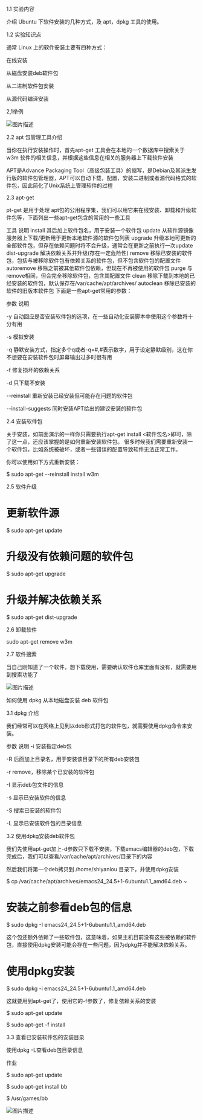 1.1 实验内容

介绍 Ubuntu 下软件安装的几种方式，及 apt，dpkg 工具的使用。

1.2 实验知识点

通常 Linux 上的软件安装主要有四种方式：

在线安装

从磁盘安装deb软件包

从二进制软件包安装

从源代码编译安装

2,1举例

![图片描述](https://dn-simplecloud.shiyanlou.com/courses/uid1080365-20190621-1561114879472)

2.2 apt 包管理工具介绍

当你在执行安装操作时，首先apt-get 工具会在本地的一个数据库中搜索关于 w3m 软件的相关信息，并根据这些信息在相关的服务器上下载软件安装

APT是Advance Packaging Tool（高级包装工具）的缩写，是Debian及其派生发行版的软件包管理器，APT可以自动下载，配置，安装二进制或者源代码格式的软件包，因此简化了Unix系统上管理软件的过程


2.3 apt-get

pt-get 是用于处理 apt包的公用程序集，我们可以用它来在线安装、卸载和升级软件包等，下面列出一些apt-get包含的常用的一些工具

工具	说明
install	其后加上软件包名，用于安装一个软件包
update	从软件源镜像服务器上下载/更新用于更新本地软件源的软件包列表
upgrade	升级本地可更新的全部软件包，但存在依赖问题时将不会升级，通常会在更新之前执行一次update
dist-upgrade	解决依赖关系并升级(存在一定危险性)
remove	移除已安装的软件包，包括与被移除软件包有依赖关系的软件包，但不包含软件包的配置文件
autoremove	移除之前被其他软件包依赖，但现在不再被使用的软件包
purge	与remove相同，但会完全移除软件包，包含其配置文件
clean	移除下载到本地的已经安装的软件包，默认保存在/var/cache/apt/archives/
autoclean	移除已安装的软件的旧版本软件包
下面是一些apt-get常用的参数：

参数	说明

-y	自动回应是否安装软件包的选项，在一些自动化安装脚本中使用这个参数将十分有用

-s	模拟安装

-q	静默安装方式，指定多个q或者-q=#,#表示数字，用于设定静默级别，这在你不想要在安装软件包时屏幕输出过多时很有用

-f	修复损坏的依赖关系

-d	只下载不安装

--reinstall	重新安装已经安装但可能存在问题的软件包

--install-suggests	同时安装APT给出的建议安装的软件包

2.4 安装软件包

关于安装，如前面演示的一样你只需要执行apt-get install <软件包名>即可，除了这一点，还应该掌握的是如何重新安装软件包。 很多时候我们需要重新安装一个软件包，比如系统被破坏，或者一些错误的配置导致软件无法正常工作。

你可以使用如下方式重新安装：

$ sudo apt-get --reinstall install w3m

2.5 软件升级

# 更新软件源

$ sudo apt-get update

# 升级没有依赖问题的软件包

$ sudo apt-get upgrade

# 升级并解决依赖关系

$ sudo apt-get dist-upgrade

2.6 卸载软件

sudo apt-get remove w3m 

2.7 软件搜索

当自己刚知道了一个软件，想下载使用，需要确认软件仓库里面有没有，就需要用到搜索功能了

![图片描述](https://dn-simplecloud.shiyanlou.com/courses/uid1080365-20190621-1561115455528)

如何使用 dpkg 从本地磁盘安装 deb 软件包

3.1 dpkg 介绍

我们经常可以在网络上见到以deb形式打包的软件包，就需要使用dpkg命令来安装。

参数	说明
-i	安装指定deb包

-R	后面加上目录名，用于安装该目录下的所有deb安装包

-r	remove，移除某个已安装的软件包

-I	显示deb包文件的信息

-s	显示已安装软件的信息

-S	搜索已安装的软件包

-L	显示已安装软件包的目录信息

3.2 使用dpkg安装deb软件包

我们先使用apt-get加上-d参数只下载不安装，下载emacs编辑器的deb包，下载完成后，我们可以查看/var/cache/apt/archives/目录下的内容

然后我们将第一个deb拷贝到 /home/shiyanlou 目录下，并使用dpkg安装

$ cp /var/cache/apt/archives/emacs24_24.5+1-6ubuntu1.1_amd64.deb ~

# 安装之前参看deb包的信息

$ sudo dpkg -I emacs24_24.5+1-6ubuntu1.1_amd64.deb

这个包还额外依赖了一些软件包，这意味着，如果主机目前没有这些被依赖的软件包，直接使用dpkg安装可能会存在一些问题，因为dpkg并不能解决依赖关系。

# 使用dpkg安装

$ sudo dpkg -i emacs24_24.5+1-6ubuntu1.1_amd64.deb

这就要用到apt-get了，使用它的-f参数了，修复依赖关系的安装

$ sudo apt-get update

$ sudo apt-get -f install

3.3 查看已安装软件包的安装目录

使用dpkg -L查看deb包目录信息

作业

$ sudo apt-get update

$ sudo apt-get install bb

$ /usr/games/bb

![图片描述](https://dn-simplecloud.shiyanlou.com/courses/uid1080365-20190621-1561116468523)
